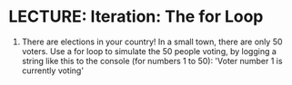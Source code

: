 # LECTURE: Iteration: The for Loop
1. There are elections in your country! In a small town, there are only 50 voters. 
Use a for loop to simulate the 50 people voting, by logging a string like this to 
the console (for numbers 1 to 50): 'Voter number 1 is currently voting'

